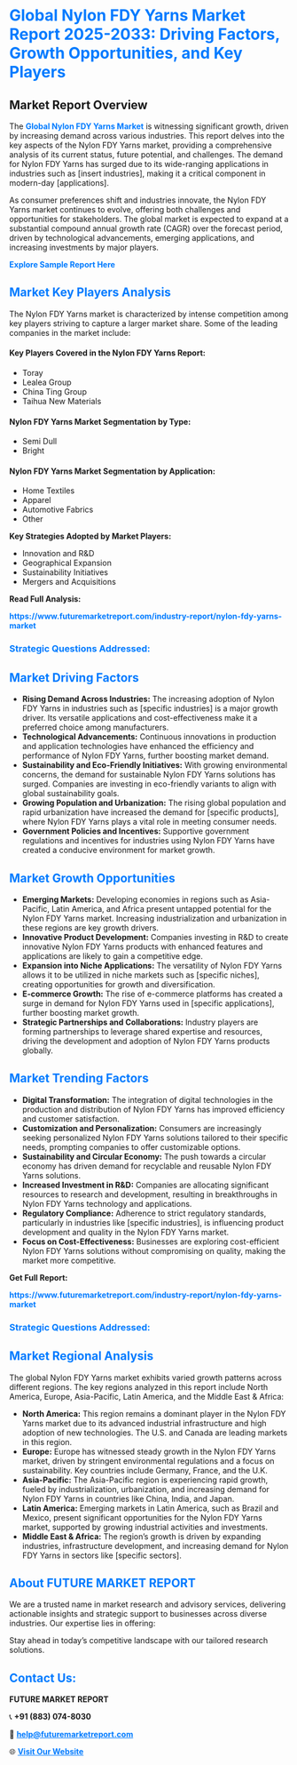 <h1 style="color: #007BFF;">Global Nylon FDY Yarns Market Report 2025-2033: Driving Factors, Growth Opportunities, and Key Players</h1>

<section id="overview">
<h2>Market Report Overview</h2>
<p>The <a href="https://www.futuremarketreport.com/industry-report/nylon-fdy-yarns-market" style="color: #007BFF; text-decoration: none;"><strong>Global Nylon FDY Yarns Market</strong></a> is witnessing significant growth, driven by increasing demand across various industries. This report delves into the key aspects of the Nylon FDY Yarns market, providing a comprehensive analysis of its current status, future potential, and challenges. The demand for Nylon FDY Yarns has surged due to its wide-ranging applications in industries such as [insert industries], making it a critical component in modern-day [applications].</p>
<p>As consumer preferences shift and industries innovate, the Nylon FDY Yarns market continues to evolve, offering both challenges and opportunities for stakeholders. The global market is expected to expand at a substantial compound annual growth rate (CAGR) over the forecast period, driven by technological advancements, emerging applications, and increasing investments by major players.</p>
</section>

<section id="overview">
<p><a href="https://www.futuremarketreport.com/request-sample/reportId=57243" style="color: #007BFF; text-decoration: none;"><strong>Explore Sample Report Here</strong></a></p>
</section>

<section id="key-players">
<h2 style="color: #007BFF;">Market Key Players Analysis</h2>
<p>The Nylon FDY Yarns market is characterized by intense competition among key players striving to capture a larger market share. Some of the leading companies in the market include:</p>
<h4>Key Players Covered in the Nylon FDY Yarns Report:</h4>
<ul><li>Toray</li><li>Lealea Group</li><li>China Ting Group</li><li>Taihua New Materials</li></ul>
<h4>Nylon FDY Yarns Market Segmentation by Type:</h4>
<ul><li>Semi Dull</li><li>Bright</li></ul>

<h4>Nylon FDY Yarns Market Segmentation by Application:</h4>
<ul><li>Home Textiles</li><li>Apparel</li><li>Automotive Fabrics</li><li>Other</li></ul>
<p><strong>Key Strategies Adopted by Market Players:</strong></p>
<ul>
<li>Innovation and R&D</li>
<li>Geographical Expansion</li>
<li>Sustainability Initiatives</li>
<li>Mergers and Acquisitions</li>
</ul>
</section>

<section>
<p><strong>Read Full Analysis: </strong></p><a href="https://www.futuremarketreport.com/industry-report/nylon-fdy-yarns-market" style="color: #007BFF; text-decoration: none;"><strong>https://www.futuremarketreport.com/industry-report/nylon-fdy-yarns-market</strong></a>
<h3 style="color: #007BFF;">Strategic Questions Addressed:</h3>
</section>

<section id="driving-factors">
<h2 style="color: #007BFF;">Market Driving Factors</h2>
<ul>
<li><strong>Rising Demand Across Industries:</strong> The increasing adoption of Nylon FDY Yarns in industries such as [specific industries] is a major growth driver. Its versatile applications and cost-effectiveness make it a preferred choice among manufacturers.</li>
<li><strong>Technological Advancements:</strong> Continuous innovations in production and application technologies have enhanced the efficiency and performance of Nylon FDY Yarns, further boosting market demand.</li>
<li><strong>Sustainability and Eco-Friendly Initiatives:</strong> With growing environmental concerns, the demand for sustainable Nylon FDY Yarns solutions has surged. Companies are investing in eco-friendly variants to align with global sustainability goals.</li>
<li><strong>Growing Population and Urbanization:</strong> The rising global population and rapid urbanization have increased the demand for [specific products], where Nylon FDY Yarns plays a vital role in meeting consumer needs.</li>
<li><strong>Government Policies and Incentives:</strong> Supportive government regulations and incentives for industries using Nylon FDY Yarns have created a conducive environment for market growth.</li>
</ul>
</section>

<section id="growth-opportunities">
<h2 style="color: #007BFF;">Market Growth Opportunities</h2>
<ul>
<li><strong>Emerging Markets:</strong> Developing economies in regions such as Asia-Pacific, Latin America, and Africa present untapped potential for the Nylon FDY Yarns market. Increasing industrialization and urbanization in these regions are key growth drivers.</li>
<li><strong>Innovative Product Development:</strong> Companies investing in R&D to create innovative Nylon FDY Yarns products with enhanced features and applications are likely to gain a competitive edge.</li>
<li><strong>Expansion into Niche Applications:</strong> The versatility of Nylon FDY Yarns allows it to be utilized in niche markets such as [specific niches], creating opportunities for growth and diversification.</li>
<li><strong>E-commerce Growth:</strong> The rise of e-commerce platforms has created a surge in demand for Nylon FDY Yarns used in [specific applications], further boosting market growth.</li>
<li><strong>Strategic Partnerships and Collaborations:</strong> Industry players are forming partnerships to leverage shared expertise and resources, driving the development and adoption of Nylon FDY Yarns products globally.</li>
</ul>
</section>

<section id="trending-factors">
<h2 style="color: #007BFF;">Market Trending Factors</h2>
<ul>
<li><strong>Digital Transformation:</strong> The integration of digital technologies in the production and distribution of Nylon FDY Yarns has improved efficiency and customer satisfaction.</li>
<li><strong>Customization and Personalization:</strong> Consumers are increasingly seeking personalized Nylon FDY Yarns solutions tailored to their specific needs, prompting companies to offer customizable options.</li>
<li><strong>Sustainability and Circular Economy:</strong> The push towards a circular economy has driven demand for recyclable and reusable Nylon FDY Yarns solutions.</li>
<li><strong>Increased Investment in R&D:</strong> Companies are allocating significant resources to research and development, resulting in breakthroughs in Nylon FDY Yarns technology and applications.</li>
<li><strong>Regulatory Compliance:</strong> Adherence to strict regulatory standards, particularly in industries like [specific industries], is influencing product development and quality in the Nylon FDY Yarns market.</li>
<li><strong>Focus on Cost-Effectiveness:</strong> Businesses are exploring cost-efficient Nylon FDY Yarns solutions without compromising on quality, making the market more competitive.</li>
</ul>
</section>

<section>
<p><strong>Get Full Report: </strong></p><a href="https://www.futuremarketreport.com/industry-report/nylon-fdy-yarns-market" style="color: #007BFF; text-decoration: none;"><strong>https://www.futuremarketreport.com/industry-report/nylon-fdy-yarns-market</strong></a>
<h3 style="color: #007BFF;">Strategic Questions Addressed:</h3>
</section>


<section id="regional-analysis">
<h2 style="color: #007BFF;">Market Regional Analysis</h2>
<p>The global Nylon FDY Yarns market exhibits varied growth patterns across different regions. The key regions analyzed in this report include North America, Europe, Asia-Pacific, Latin America, and the Middle East & Africa:</p>
<ul>
<li><strong>North America:</strong> This region remains a dominant player in the Nylon FDY Yarns market due to its advanced industrial infrastructure and high adoption of new technologies. The U.S. and Canada are leading markets in this region.</li>
<li><strong>Europe:</strong> Europe has witnessed steady growth in the Nylon FDY Yarns market, driven by stringent environmental regulations and a focus on sustainability. Key countries include Germany, France, and the U.K.</li>
<li><strong>Asia-Pacific:</strong> The Asia-Pacific region is experiencing rapid growth, fueled by industrialization, urbanization, and increasing demand for Nylon FDY Yarns in countries like China, India, and Japan.</li>
<li><strong>Latin America:</strong> Emerging markets in Latin America, such as Brazil and Mexico, present significant opportunities for the Nylon FDY Yarns market, supported by growing industrial activities and investments.</li>
<li><strong>Middle East & Africa:</strong> The region’s growth is driven by expanding industries, infrastructure development, and increasing demand for Nylon FDY Yarns in sectors like [specific sectors].</li>
</ul>
</section>

<footer>
<h2 style="color: #007BFF;">About FUTURE MARKET REPORT</h2>
<p>We are a trusted name in market research and advisory services, delivering actionable insights and strategic support to businesses across diverse industries. Our expertise lies in offering:</p>

<p>Stay ahead in today’s competitive landscape with our tailored research solutions.</p>

<h2 style="color: #007BFF;">Contact Us:</h2>
<p><strong>FUTURE MARKET REPORT</strong></p>
<p>📞 <strong>+91 (883) 074-8030</strong></p>
<p>📧 <strong><a href="mailto:help@futuremarketreport.com" style="color: #007BFF;">help@futuremarketreport.com</a></strong></p>
<p>🌐 <strong><a href="https://www.futuremarketreport.com/" style="color: #007BFF;">Visit Our Website</a></strong></p>
</footer>